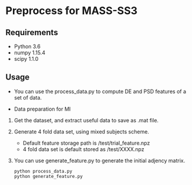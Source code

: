# Preprocess for MASS-SS3


## Requirements

- Python 3.6
- numpy 1.15.4
- scipy 1.1.0

## Usage

- You can use the process_data.py to compute DE and PSD features of a set of data.

- Data preparation for MI

1. Get the dataset, and extract useful data to save as .mat file.

2. Generate 4 fold data set, using mixed subjects scheme.

    - Default feature storage path is /test/trial_feature.npz
    - 4 fold data set is default stored as /test/XXXX.npz
3. You can use generate_feature.py to generate the initial adjency matrix.
    ```shell
    python process_data.py
    python generate_feature.py
    ```


